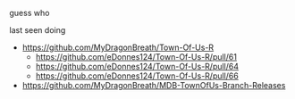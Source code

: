 guess who




last seen doing
- https://github.com/MyDragonBreath/Town-Of-Us-R
  - https://github.com/eDonnes124/Town-Of-Us-R/pull/61
  - https://github.com/eDonnes124/Town-Of-Us-R/pull/64
  - https://github.com/eDonnes124/Town-Of-Us-R/pull/66
- https://github.com/MyDragonBreath/MDB-TownOfUs-Branch-Releases
